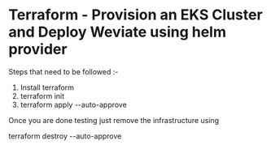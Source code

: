 # Terraform - Provision an EKS Cluster and Deploy Weviate using helm provider



Steps that need to be followed :-
1. Install terraform 
2. terraform init
3. terraform apply --auto-approve


Once you are done testing just remove the infrastructure using

terraform destroy --auto-approve
